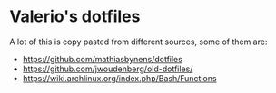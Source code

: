 # Valerio's dotfiles

A lot of this is copy pasted from different sources, some of them are:

- https://github.com/mathiasbynens/dotfiles
- https://github.com/jwoudenberg/old-dotfiles/
- https://wiki.archlinux.org/index.php/Bash/Functions
